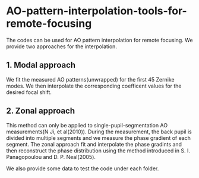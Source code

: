 # AO-pattern-interpolation-tools-for-remote-focusing
The codes can be used for AO pattern interpolation for remote focusing. We provide two approaches for the interpolation.
## 1. Modal approach
We fit the measured AO patterns(unwrapped) for the first 45 Zernike modes. We then interpolate the corresponding coefficent values for the desired focal shift.
## 2. Zonal approach
This method can only be applied to single-pupil-segmentation AO measurements(N Ji, et al(2010)). During the measurement, the back pupil is divided into multiple segments and we measure the phase gradient of each segment. The zonal approach fit and interpolate the phase gradints and then reconstruct the phase distribution  using the method introduced in S. I. Panagopoulou and D. P. Neal(2005).

We also provide some data to test the code under each folder.
